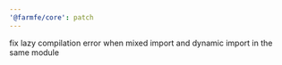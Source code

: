 ```yaml
---
'@farmfe/core': patch
---
```


fix lazy compilation error when mixed import and dynamic import in the same module
